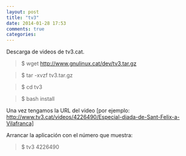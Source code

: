 ```yaml
---
layout: post
title: "tv3"
date: 2014-01-28 17:53
comments: true
categories: 
---
```

Descarga de videos de tv3.cat.

>$ wget http://www.gnulinux.cat/dev/tv3.tar.gz 

>$ tar -xvzf tv3.tar.gz

>$ cd tv3

>$ bash install

Una vez tengamos la URL del video [por ejemplo: http://www.tv3.cat/videos/4226490/Especial-diada-de-Sant-Felix-a-Vilafranca]

Arrancar la aplicación con el número que muestra:

>$ tv3 4226490

